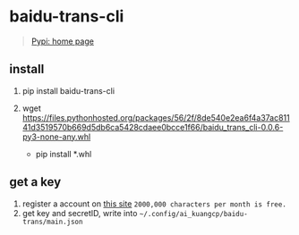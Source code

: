 # baidu-trans-cli
> [Pypi: home page](https://pypi.org/project/baidu-trans-cli/)

## install 
1. pip install baidu-trans-cli

1. wget https://files.pythonhosted.org/packages/56/2f/8de540e2ea6f4a37ac81141d3519570b669d5db6ca5428cdaee0bcce1f66/baidu_trans_cli-0.0.6-py3-none-any.whl
	- pip install *.whl

## get a key 
1. register a account on [this site](http://api.fanyi.baidu.com/api/trans/product/index) `2000,000 characters per month is free.`
1. get key and secretID, write into `~/.config/ai_kuangcp/baidu-trans/main.json`


